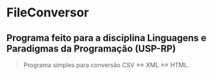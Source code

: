 # FileConversor

## Programa feito para a disciplina Linguagens e Paradigmas da Programação (USP-RP)

> Programa simples para conversão CSV <-> XML <-> HTML.
